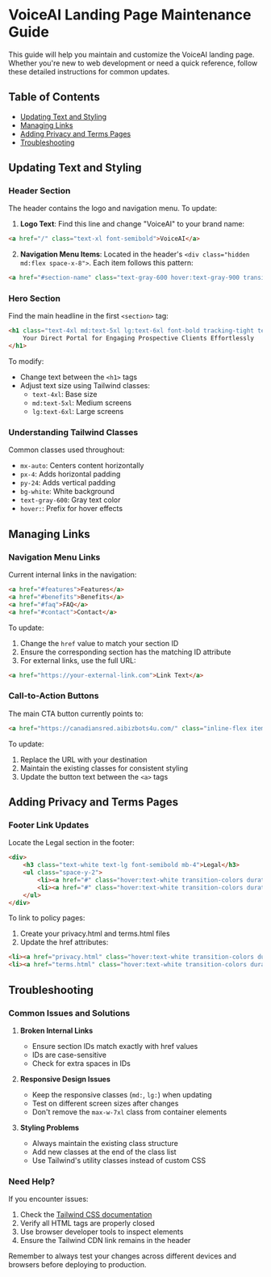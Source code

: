 # VoiceAI Landing Page Maintenance Guide

This guide will help you maintain and customize the VoiceAI landing page. Whether you're new to web development or need a quick reference, follow these detailed instructions for common updates.

## Table of Contents
- [Updating Text and Styling](#updating-text-and-styling)
- [Managing Links](#managing-links)
- [Adding Privacy and Terms Pages](#adding-privacy-and-terms-pages)
- [Troubleshooting](#troubleshooting)

## Updating Text and Styling

### Header Section
The header contains the logo and navigation menu. To update:

1. **Logo Text**: Find this line and change "VoiceAI" to your brand name:
```html
<a href="/" class="text-xl font-semibold">VoiceAI</a>
```

2. **Navigation Menu Items**: Located in the header's `<div class="hidden md:flex space-x-8">`. Each item follows this pattern:
```html
<a href="#section-name" class="text-gray-600 hover:text-gray-900 transition-colors duration-200">Menu Item</a>
```

### Hero Section
Find the main headline in the first `<section>` tag:
```html
<h1 class="text-4xl md:text-5xl lg:text-6xl font-bold tracking-tight text-gray-900 mb-6">
    Your Direct Portal for Engaging Prospective Clients Effortlessly
</h1>
```

To modify:
- Change text between the `<h1>` tags
- Adjust text size using Tailwind classes:
  - `text-4xl`: Base size
  - `md:text-5xl`: Medium screens
  - `lg:text-6xl`: Large screens

### Understanding Tailwind Classes
Common classes used throughout:
- `mx-auto`: Centers content horizontally
- `px-4`: Adds horizontal padding
- `py-24`: Adds vertical padding
- `bg-white`: White background
- `text-gray-600`: Gray text color
- `hover:`: Prefix for hover effects

## Managing Links

### Navigation Menu Links
Current internal links in the navigation:
```html
<a href="#features">Features</a>
<a href="#benefits">Benefits</a>
<a href="#faq">FAQ</a>
<a href="#contact">Contact</a>
```

To update:
1. Change the `href` value to match your section ID
2. Ensure the corresponding section has the matching ID attribute
3. For external links, use the full URL:
```html
<a href="https://your-external-link.com">Link Text</a>
```

### Call-to-Action Buttons
The main CTA button currently points to:
```html
<a href="https://canadiansred.aibizbots4u.com/" class="inline-flex items-center px-8 py-4...">
```

To update:
1. Replace the URL with your destination
2. Maintain the existing classes for consistent styling
3. Update the button text between the `<a>` tags

## Adding Privacy and Terms Pages

### Footer Link Updates
Locate the Legal section in the footer:
```html
<div>
    <h3 class="text-white text-lg font-semibold mb-4">Legal</h3>
    <ul class="space-y-2">
        <li><a href="#" class="hover:text-white transition-colors duration-200">Privacy Policy</a></li>
        <li><a href="#" class="hover:text-white transition-colors duration-200">Terms of Service</a></li>
    </ul>
</div>
```

To link to policy pages:
1. Create your privacy.html and terms.html files
2. Update the href attributes:
```html
<li><a href="privacy.html" class="hover:text-white transition-colors duration-200">Privacy Policy</a></li>
<li><a href="terms.html" class="hover:text-white transition-colors duration-200">Terms of Service</a></li>
```

## Troubleshooting

### Common Issues and Solutions

1. **Broken Internal Links**
   - Ensure section IDs match exactly with href values
   - IDs are case-sensitive
   - Check for extra spaces in IDs

2. **Responsive Design Issues**
   - Keep the responsive classes (`md:`, `lg:`) when updating
   - Test on different screen sizes after changes
   - Don't remove the `max-w-7xl` class from container elements

3. **Styling Problems**
   - Always maintain the existing class structure
   - Add new classes at the end of the class list
   - Use Tailwind's utility classes instead of custom CSS

### Need Help?
If you encounter issues:
1. Check the [Tailwind CSS documentation](https://tailwindcss.com/docs)
2. Verify all HTML tags are properly closed
3. Use browser developer tools to inspect elements
4. Ensure the Tailwind CDN link remains in the header

Remember to always test your changes across different devices and browsers before deploying to production.